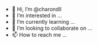 - 👋 Hi, I’m @charondll
- 👀 I’m interested in ...
- 🌱 I’m currently learning ...
- 💞️ I’m looking to collaborate on ...
- 📫 How to reach me ...

<!---
charondll/charondll is a ✨ special ✨ repository because its `README.md` (this file) appears on your GitHub profile.
You can click the Preview link to take a look at your changes.
--->
